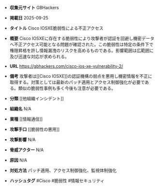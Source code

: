 - **収集元サイト**
GBHackers

- **掲載日**
2025-09-25

- **タイトル**
Cisco IOSXE脆弱性による不正アクセス

- **概要**
Cisco IOSXEに存在する脆弱性により攻撃者が認証を回避し機密データへ不正アクセス可能となる問題が確認された。この脆弱性は特定の条件下で権限昇格を許し情報漏洩のリスクを高めるものである。影響範囲は広範囲に及び迅速な対応が求められる。

- **URL**
https://gbhackers.com/cisco-ios-xe-vulnerability-2/

- **備考**
攻撃者は[[Cisco IOSXE]]の認証機構の弱点を悪用し機密情報を不正に取得する。対策としては最新のパッチ適用とアクセス制御強化が必要である。類似の脆弱性事例も多く今後も注意が必要である。

- **分類**
[[他組織インシデント]]

- **組織名**
N/A

- **業種**
[[情報通信]]

- **攻撃手口**
[[脆弱性の悪用]]

- **攻撃影響**
N/A

- **脅威アクター**
N/A

- **原因**
N/A

- **対処方法**
パッチ適用、アクセス制御強化、監視体制強化

- **ハッシュタグ**
#Cisco #脆弱性 #情報セキュリティ
